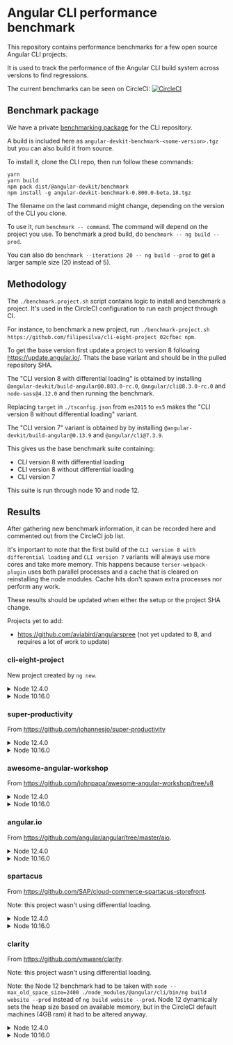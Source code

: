 # Angular CLI performance benchmark

This repository contains performance benchmarks for a few open source Angular CLI projects.

It is used to track the performance of the Angular CLI build system across versions to find regressions.

The current benchmarks can be seen on CircleCI: [![CircleCI](https://circleci.com/gh/filipesilva/angular-cli-perf-benchmark.svg?style=svg)](https://circleci.com/gh/filipesilva/angular-cli-perf-benchmark)


## Benchmark package

We have a private [benchmarking package](https://github.com/angular/angular-cli/tree/master/packages/angular_devkit/benchmark) for the CLI repository. 

A build is included here as `angular-devkit-benchmark-<some-version>.tgz` but you can also build it from source.

To install it, clone the CLI repo, then run follow these commands:
```
yarn
yarn build
npm pack dist/@angular-devkit/benchmark
npm install -g angular-devkit-benchmark-0.800.0-beta.18.tgz
```

The filename on the last command might change, depending on the version of the CLI you clone.

To use it, run `benchmark -- command`. The command will depend on the project you use. To benchmark a prod build, do `benchmark -- ng build --prod`.

You can also do `benchmark --iterations 20 -- ng build --prod` to get a larger sample size (20 instead of 5).


## Methodology

The `./benchmark.project.sh` script contains logic to install and benchmark a project. It's used in the CircleCI configuration to run each project through CI.

For instance, to benchmark a new project, run `./benchmark-project.sh https://github.com/filipesilva/cli-eight-project 02cfbec npm`.

To get the base version first update a project to version 8 following https://update.angular.io/. Thats the base variant and should be in the pulled repository SHA.

The "CLI version 8 with differential loading" is obtained by installing `@angular-devkit/build-angular@0.803.0-rc.0`, `@angular/cli@8.3.0-rc.0` and `node-sass@4.12.0` and then running the benchmark.

Replacing `target` in `./tsconfig.json` from `es2015` to `es5` makes the "CLI version 8 without differential loading" variant.

The "CLI version 7" variant is obtained by by installing `@angular-devkit/build-angular@0.13.9` and `@angular/cli@7.3.9`.

This gives us the base benchmark suite containing:
- CLI version 8 with differential loading
- CLI version 8 without differential loading
- CLI version 7

This suite is run through node 10 and node 12.


## Results

After gathering new benchmark information, it can be recorded here and commented out from the CircleCI job list. 

It's important to note that the first build of the `CLI version 8 with differential loading` and `CLI version 7` variants will always use more cores and take more memory. 
This happens because `terser-webpack-plugin` uses both parallel processes and a cache that is cleared on reinstalling the node modules. Cache hits don't spawn extra processes nor perform any work.

These results should be updated when either the setup or the project SHA change.

Projects yet to add:
- https://github.com/aviabird/angularspree (not yet updated to 8, and requires a lot of work to update)


### cli-eight-project

New project created by `ng new`.

<details><summary>Node 12.4.0</summary>

- CLI version 8 with differential loading
```
[benchmark] Benchmarking process over 5 iterations, with up to 5 retries.
[benchmark]   ng build --prod (at /home/circleci/project/project)
[benchmark] Process Stats
[benchmark]   Elapsed Time: 16074.00 ms (20640.00, 15130.00, 15230.00, 14840.00, 14530.00)
[benchmark]   Average Process usage: 1.98 process(es) (2.73, 1.80, 1.77, 1.79, 1.81)
[benchmark]   Peak Process usage: 5.20 process(es) (6.00, 5.00, 5.00, 5.00, 5.00)
[benchmark]   Average CPU usage: 216.81 % (236.76, 210.82, 211.28, 212.83, 212.38)
[benchmark]   Peak CPU usage: 650.00 % (630.00, 680.00, 610.00, 690.00, 640.00)
[benchmark]   Average Memory usage: 499.17 MB (582.99, 496.15, 468.92, 467.13, 480.64)
[benchmark]   Peak Memory usage: 1114.56 MB (1086.16, 1193.51, 1105.69, 1081.80, 1105.61)
```
- CLI version 8 without differential loading
```
[benchmark] Benchmarking process over 5 iterations, with up to 5 retries.
[benchmark]   ng build --prod (at /home/circleci/project/project)
[benchmark] Process Stats
[benchmark]   Elapsed Time: 12648.00 ms (16940.00, 11720.00, 11620.00, 11630.00, 11330.00)
[benchmark]   Average Process usage: 1.30 process(es) (2.48, 1.00, 1.00, 1.00, 1.00)
[benchmark]   Peak Process usage: 2.00 process(es) (6.00, 1.00, 1.00, 1.00, 1.00)
[benchmark]   Average CPU usage: 184.01 % (218.35, 176.49, 176.06, 175.56, 173.62)
[benchmark]   Peak CPU usage: 416.00 % (620.00, 400.00, 320.00, 410.00, 330.00)
[benchmark]   Average Memory usage: 378.61 MB (539.03, 338.58, 339.45, 336.06, 339.94)
[benchmark]   Peak Memory usage: 903.65 MB (1094.52, 860.21, 813.06, 859.60, 890.86)
```
- CLI version 7
```
[benchmark] Benchmarking process over 5 iterations, with up to 5 retries.
[benchmark]   ng build --prod (at /home/circleci/project/project)
[benchmark] Process Stats
[benchmark]   Elapsed Time: 14078.00 ms (20480.00, 14540.00, 12830.00, 11420.00, 11120.00)
[benchmark]   Average Process usage: 1.28 process(es) (2.38, 1.00, 1.00, 1.00, 1.00)
[benchmark]   Peak Process usage: 1.80 process(es) (5.00, 1.00, 1.00, 1.00, 1.00)
[benchmark]   Average CPU usage: 173.17 % (177.22, 164.19, 171.78, 176.55, 176.10)
[benchmark]   Peak CPU usage: 360.00 % (430.00, 320.00, 380.00, 340.00, 330.00)
[benchmark]   Average Memory usage: 392.06 MB (576.98, 348.03, 345.16, 341.52, 348.61)
[benchmark]   Peak Memory usage: 908.22 MB (1063.15, 879.80, 860.92, 871.99, 865.27)
```
</details>

<details><summary>Node 10.16.0</summary>

- CLI version 8 with differential loading
```
[benchmark] Benchmarking process over 5 iterations, with up to 5 retries.
[benchmark]   ng build --prod (at /home/circleci/project/project)
[benchmark] Process Stats
[benchmark]   Elapsed Time: 25530.00 ms (34870.00, 24050.00, 21440.00, 23450.00, 23840.00)
[benchmark]   Average Process usage: 1.29 process(es) (2.47, 1.00, 1.00, 1.00, 1.00)
[benchmark]   Peak Process usage: 1.80 process(es) (5.00, 1.00, 1.00, 1.00, 1.00)
[benchmark]   Average CPU usage: 184.34 % (197.62, 179.17, 181.48, 180.97, 182.43)
[benchmark]   Peak CPU usage: 500.22 % (533.33, 511.11, 500.00, 490.00, 466.67)
[benchmark]   Average Memory usage: 510.76 MB (674.68, 463.29, 472.84, 487.71, 455.30)
[benchmark]   Peak Memory usage: 1030.30 MB (1088.06, 996.43, 1012.20, 1055.23, 999.57)
```
- CLI version 8 without differential loading
```
[benchmark] Benchmarking process over 5 iterations, with up to 5 retries.
[benchmark]   ng build --prod (at /home/circleci/project/project)
[benchmark] Process Stats
[benchmark]   Elapsed Time: 14972.00 ms (16540.00, 14130.00, 14940.00, 14520.00, 14730.00)
[benchmark]   Average Process usage: 1.08 process(es) (1.42, 1.00, 1.00, 1.00, 1.00)
[benchmark]   Peak Process usage: 1.60 process(es) (4.00, 1.00, 1.00, 1.00, 1.00)
[benchmark]   Average CPU usage: 178.34 % (190.38, 175.70, 176.70, 175.02, 173.90)
[benchmark]   Peak CPU usage: 458.00 % (450.00, 430.00, 460.00, 490.00, 460.00)
[benchmark]   Average Memory usage: 368.96 MB (426.35, 353.38, 365.57, 354.46, 345.05)
[benchmark]   Peak Memory usage: 906.37 MB (931.14, 880.00, 937.02, 893.53, 890.17)
```
- CLI version 7
```
[benchmark] Benchmarking process over 5 iterations, with up to 5 retries.
[benchmark]   ng build --prod (at /home/circleci/project/project)
[benchmark] Process Stats
[benchmark]   Elapsed Time: 15852.00 ms (21750.00, 14930.00, 15320.00, 13930.00, 13330.00)
[benchmark]   Average Process usage: 1.25 process(es) (2.25, 1.00, 1.00, 1.00, 1.00)
[benchmark]   Peak Process usage: 1.80 process(es) (5.00, 1.00, 1.00, 1.00, 1.00)
[benchmark]   Average CPU usage: 173.49 % (181.01, 168.80, 169.67, 173.82, 174.14)
[benchmark]   Peak CPU usage: 502.00 % (700.00, 450.00, 470.00, 400.00, 490.00)
[benchmark]   Average Memory usage: 361.75 MB (495.78, 334.88, 327.84, 324.83, 325.43)
[benchmark]   Peak Memory usage: 839.92 MB (909.26, 824.16, 806.54, 821.72, 837.93)
```
</details>


### super-productivity

From https://github.com/johannesjo/super-productivity  

<details><summary>Node 12.4.0</summary>

- CLI version 8 with differential loading
```
[benchmark] Benchmarking process over 5 iterations, with up to 5 retries.
[benchmark]   ng build --prod (at /home/circleci/project/project)
[benchmark] Process Stats
[benchmark]   Elapsed Time: 98686.00 ms (131080.00, 93560.00, 92440.00, 87730.00, 88620.00)
[benchmark]   Average Process usage: 3.87 process(es) (4.47, 3.64, 3.77, 3.75, 3.70)
[benchmark]   Peak Process usage: 8.00 process(es) (8.00, 8.00, 8.00, 8.00, 8.00)
[benchmark]   Average CPU usage: 172.66 % (173.91, 170.66, 170.95, 175.58, 172.22)
[benchmark]   Peak CPU usage: 930.00 % (1030.00, 920.00, 910.00, 940.00, 850.00)
[benchmark]   Average Memory usage: 1937.28 MB (2023.86, 1900.47, 1929.83, 1925.09, 1907.14)
[benchmark]   Peak Memory usage: 3876.49 MB (3408.40, 4010.02, 3964.11, 4000.04, 3999.85)
```
- CLI version 8 without differential loading
```
[benchmark] Benchmarking process over 5 iterations, with up to 5 retries.
[benchmark]   ng build --prod (at /home/circleci/project/project)
[benchmark] Process Stats
[benchmark]   Elapsed Time: 67540.00 ms (103460.00, 60790.00, 60190.00, 57190.00, 56070.00)
[benchmark]   Average Process usage: 1.44 process(es) (3.20, 1.00, 1.00, 1.00, 1.00)
[benchmark]   Peak Process usage: 2.00 process(es) (6.00, 1.00, 1.00, 1.00, 1.00)
[benchmark]   Average CPU usage: 159.14 % (167.75, 158.77, 153.47, 155.53, 160.21)
[benchmark]   Peak CPU usage: 528.00 % (660.00, 510.00, 490.00, 500.00, 480.00)
[benchmark]   Average Memory usage: 1221.13 MB (1789.40, 1098.35, 1060.82, 1056.86, 1100.23)
[benchmark]   Peak Memory usage: 2020.07 MB (3056.74, 1783.63, 1775.64, 1718.82, 1765.54)
```
- CLI version 7
```
[benchmark] Benchmarking process over 5 iterations, with up to 5 retries.
[benchmark]   ng build --prod (at /home/circleci/project/project)
[benchmark] Process Stats
[benchmark]   Elapsed Time: 68412.00 ms (112680.00, 58400.00, 57000.00, 57080.00, 56900.00)
[benchmark]   Average Process usage: 1.36 process(es) (2.81, 1.00, 1.00, 1.00, 1.00)
[benchmark]   Peak Process usage: 1.80 process(es) (5.00, 1.00, 1.00, 1.00, 1.00)
[benchmark]   Average CPU usage: 164.33 % (164.97, 164.84, 161.21, 165.18, 165.43)
[benchmark]   Peak CPU usage: 540.00 % (690.00, 500.00, 500.00, 500.00, 510.00)
[benchmark]   Average Memory usage: 1376.38 MB (1865.59, 1240.44, 1252.33, 1251.08, 1272.46)
[benchmark]   Peak Memory usage: 2254.31 MB (2886.81, 2090.15, 1930.78, 2132.14, 2231.68)
```
</details>

<details><summary>Node 10.16.0</summary>

- CLI version 8 with differential loading
```
[benchmark] Benchmarking process over 5 iterations, with up to 5 retries.
[benchmark]   ng build --prod (at /home/circleci/project/project)
[benchmark] Process Stats
[benchmark]   Elapsed Time: 203022.00 ms (320720.00, 185220.00, 170860.00, 155420.00, 182890.00)
[benchmark]   Average Process usage: 1.35 process(es) (2.75, 1.00, 1.00, 1.00, 1.00)
[benchmark]   Peak Process usage: 1.80 process(es) (5.00, 1.00, 1.00, 1.00, 1.00)
[benchmark]   Average CPU usage: 164.51 % (154.16, 163.92, 168.56, 171.13, 164.77)
[benchmark]   Peak CPU usage: 557.11 % (650.00, 555.56, 520.00, 520.00, 540.00)
[benchmark]   Average Memory usage: 1333.09 MB (1709.25, 1234.43, 1236.67, 1225.88, 1259.21)
[benchmark]   Peak Memory usage: 2019.59 MB (2671.33, 1807.51, 1857.44, 1883.19, 1878.46)
```
- CLI version 8 without differential loading
```
[benchmark] Benchmarking process over 5 iterations, with up to 5 retries.
[benchmark]   ng build --prod (at /home/circleci/project/project)
[benchmark] Process Stats
[benchmark]   Elapsed Time: 87418.00 ms (91750.00, 94150.00, 92950.00, 77520.00, 80720.00)
[benchmark]   Average Process usage: 1.03 process(es) (1.13, 1.00, 1.00, 1.00, 1.00)
[benchmark]   Peak Process usage: 1.60 process(es) (4.00, 1.00, 1.00, 1.00, 1.00)
[benchmark]   Average CPU usage: 160.13 % (162.86, 155.83, 158.79, 161.31, 161.87)
[benchmark]   Peak CPU usage: 546.89 % (650.00, 544.44, 520.00, 510.00, 510.00)
[benchmark]   Average Memory usage: 1032.07 MB (1048.05, 1040.10, 1004.07, 999.71, 1068.42)
[benchmark]   Peak Memory usage: 1659.71 MB (1813.00, 1615.65, 1684.55, 1571.28, 1614.09)
```
- CLI version 7
```
[benchmark] Benchmarking process over 5 iterations, with up to 5 retries.
[benchmark]   ng build --prod (at /home/circleci/project/project)
[benchmark] Process Stats
[benchmark]   Elapsed Time: 89746.00 ms (145060.00, 78430.00, 77020.00, 77210.00, 71010.00)
[benchmark]   Average Process usage: 1.36 process(es) (2.81, 1.00, 1.00, 1.00, 1.00)
[benchmark]   Peak Process usage: 1.80 process(es) (5.00, 1.00, 1.00, 1.00, 1.00)
[benchmark]   Average CPU usage: 156.10 % (152.71, 155.33, 157.43, 156.50, 158.52)
[benchmark]   Peak CPU usage: 548.44 % (680.00, 522.22, 520.00, 520.00, 500.00)
[benchmark]   Average Memory usage: 1086.97 MB (1592.65, 963.42, 960.56, 971.31, 946.89)
[benchmark]   Peak Memory usage: 1702.50 MB (2539.70, 1438.24, 1606.59, 1474.61, 1453.35)
```
</details>


### awesome-angular-workshop

From https://github.com/johnpapa/awesome-angular-workshop/tree/v8

<details><summary>Node 12.4.0</summary>

- CLI version 8 with differential loading
```
[benchmark] Benchmarking process over 5 iterations, with up to 5 retries.
[benchmark]   ng build 5-ngrx-end --prod (at /home/circleci/project/project)
[benchmark] Process Stats
[benchmark]   Elapsed Time: 53526.00 ms (62390.00, 51700.00, 50490.00, 50670.00, 52380.00)
[benchmark]   Average Process usage: 2.48 process(es) (3.28, 2.24, 2.21, 2.29, 2.36)
[benchmark]   Peak Process usage: 8.20 process(es) (9.00, 8.00, 8.00, 8.00, 8.00)
[benchmark]   Average CPU usage: 194.85 % (199.36, 191.13, 194.08, 194.45, 195.21)
[benchmark]   Peak CPU usage: 1010.00 % (1020.00, 990.00, 970.00, 1050.00, 1020.00)
[benchmark]   Average Memory usage: 1167.72 MB (1326.27, 1142.03, 1183.99, 1045.92, 1140.40)
[benchmark]   Peak Memory usage: 2633.36 MB (2677.87, 2629.65, 2715.14, 2592.29, 2551.87)
```
- CLI version 8 without differential loading
```
[benchmark] Benchmarking process over 5 iterations, with up to 5 retries.
[benchmark]   ng build 5-ngrx-end --prod (at /home/circleci/project/project)
[benchmark] Process Stats
[benchmark]   Elapsed Time: 48508.00 ms (60040.00, 45980.00, 45070.00, 47780.00, 43670.00)
[benchmark]   Average Process usage: 1.37 process(es) (2.85, 1.00, 1.00, 1.00, 1.00)
[benchmark]   Peak Process usage: 2.60 process(es) (9.00, 1.00, 1.00, 1.00, 1.00)
[benchmark]   Average CPU usage: 170.60 % (184.65, 167.93, 166.56, 166.45, 167.40)
[benchmark]   Peak CPU usage: 666.00 % (930.00, 500.00, 630.00, 610.00, 660.00)
[benchmark]   Average Memory usage: 892.04 MB (1147.27, 920.49, 809.48, 816.47, 766.48)
[benchmark]   Peak Memory usage: 1826.17 MB (2379.44, 1828.97, 1630.54, 1677.62, 1614.28)
```
- CLI version 7
```
[benchmark] Benchmarking process over 5 iterations, with up to 5 retries.
[benchmark]   ng build 5-ngrx-end --prod (at /home/circleci/project/project)
[benchmark] Process Stats
[benchmark]   Elapsed Time: 53156.00 ms (64120.00, 47490.00, 50290.00, 52090.00, 51790.00)
[benchmark]   Average Process usage: 1.34 process(es) (2.70, 1.00, 1.00, 1.00, 1.00)
[benchmark]   Peak Process usage: 2.40 process(es) (8.00, 1.00, 1.00, 1.00, 1.00)
[benchmark]   Average CPU usage: 169.01 % (174.37, 170.94, 168.18, 164.94, 166.59)
[benchmark]   Peak CPU usage: 554.00 % (860.00, 480.00, 480.00, 480.00, 470.00)
[benchmark]   Average Memory usage: 955.26 MB (1223.15, 904.12, 893.83, 877.39, 877.83)
[benchmark]   Peak Memory usage: 1916.12 MB (2515.05, 1741.12, 1771.47, 1750.21, 1802.74)
```
</details>

<details><summary>Node 10.16.0</summary>

- CLI version 8 with differential loading
```
[benchmark] Benchmarking process over 5 iterations, with up to 5 retries.
[benchmark]   ng build 5-ngrx-end --prod (at /home/circleci/project/project)
[benchmark] Process Stats
[benchmark]   Elapsed Time: 209502.00 ms (236860.00, 196810.00, 200980.00, 197700.00, 215160.00)
[benchmark]   Average Process usage: 1.22 process(es) (2.07, 1.00, 1.00, 1.00, 1.00)
[benchmark]   Peak Process usage: 2.60 process(es) (8.00, 1.00, 1.00, 2.00, 1.00)
[benchmark]   Average CPU usage: 178.04 % (182.99, 176.13, 180.18, 178.46, 172.47)
[benchmark]   Peak CPU usage: 701.11 % (1316.67, 555.56, 544.44, 533.33, 555.56)
[benchmark]   Average Memory usage: 1229.03 MB (1337.53, 1215.50, 1160.91, 1221.64, 1209.58)
[benchmark]   Peak Memory usage: 1823.30 MB (2302.79, 1797.55, 1645.40, 1697.55, 1673.20)
```
- CLI version 8 without differential loading
```
[benchmark] Benchmarking process over 5 iterations, with up to 5 retries.
[benchmark]   ng build 5-ngrx-end --prod (at /home/circleci/project/project)
[benchmark] Process Stats
[benchmark]   Elapsed Time: 114810.00 ms (143480.00, 105190.00, 105660.00, 108410.00, 111310.00)
[benchmark]   Average Process usage: 1.18 process(es) (1.88, 1.00, 1.00, 1.00, 1.00)
[benchmark]   Peak Process usage: 2.40 process(es) (8.00, 1.00, 1.00, 1.00, 1.00)
[benchmark]   Average CPU usage: 172.31 % (170.84, 173.34, 175.02, 172.23, 170.10)
[benchmark]   Peak CPU usage: 622.00 % (910.00, 533.33, 555.56, 555.56, 555.56)
[benchmark]   Average Memory usage: 1090.25 MB (1192.52, 1068.54, 1077.91, 1055.49, 1056.81)
[benchmark]   Peak Memory usage: 1739.53 MB (2171.43, 1671.00, 1599.44, 1590.65, 1665.14)
```
- CLI version 7
```
[benchmark] Benchmarking process over 5 iterations, with up to 5 retries.
[benchmark]   ng build 5-ngrx-end --prod (at /home/circleci/project/project)
[benchmark] Process Stats
[benchmark]   Elapsed Time: 60292.00 ms (75120.00, 56080.00, 59490.00, 53690.00, 57080.00)
[benchmark]   Average Process usage: 1.32 process(es) (2.60, 1.00, 1.00, 1.00, 1.00)
[benchmark]   Peak Process usage: 2.40 process(es) (8.00, 1.00, 1.00, 1.00, 1.00)
[benchmark]   Average CPU usage: 168.80 % (174.17, 166.86, 165.20, 170.58, 167.23)
[benchmark]   Peak CPU usage: 655.56 % (877.78, 640.00, 610.00, 500.00, 650.00)
[benchmark]   Average Memory usage: 762.92 MB (975.47, 711.72, 689.21, 694.61, 743.62)
[benchmark]   Peak Memory usage: 1558.58 MB (2089.78, 1421.06, 1381.95, 1376.15, 1523.96)
```
</details>


### angular.io

From https://github.com/angular/angular/tree/master/aio.

<details><summary>Node 12.4.0</summary>

- CLI version 8 with differential loading
```
[benchmark] Benchmarking process over 5 iterations, with up to 5 retries.
[benchmark]   ng build --configuration=stable (at /home/circleci/project/project/aio)
[benchmark] Process Stats
[benchmark]   Elapsed Time: 42212.00 ms (51350.00, 41470.00, 40080.00, 39400.00, 38760.00)
[benchmark]   Average Process usage: 6.12 process(es) (8.90, 5.46, 5.53, 5.33, 5.39)
[benchmark]   Peak Process usage: 19.00 process(es) (19.00, 19.00, 19.00, 19.00, 19.00)
[benchmark]   Average CPU usage: 234.84 % (250.96, 227.83, 232.93, 230.47, 231.97)
[benchmark]   Peak CPU usage: 1302.00 % (1620.00, 1220.00, 1110.00, 1400.00, 1160.00)
[benchmark]   Average Memory usage: 1415.94 MB (1597.46, 1355.87, 1392.29, 1382.98, 1351.07)
[benchmark]   Peak Memory usage: 3673.64 MB (3431.00, 3713.58, 3731.44, 3782.65, 3709.51)
```
- CLI version 8 without differential loading
```
[benchmark] Benchmarking process over 5 iterations, with up to 5 retries.
[benchmark]   ng build --configuration=stable (at /home/circleci/project/project/aio)
[benchmark] Process Stats
[benchmark]   Elapsed Time: 29778.00 ms (39180.00, 27660.00, 27850.00, 26650.00, 27550.00)
[benchmark]   Average Process usage: 2.05 process(es) (6.26, 1.00, 1.00, 1.00, 1.00)
[benchmark]   Peak Process usage: 4.20 process(es) (17.00, 1.00, 1.00, 1.00, 1.00)
[benchmark]   Average CPU usage: 169.34 % (201.48, 161.79, 161.31, 161.81, 160.31)
[benchmark]   Peak CPU usage: 578.00 % (1020.00, 460.00, 460.00, 440.00, 510.00)
[benchmark]   Average Memory usage: 826.43 MB (1264.95, 719.23, 731.12, 691.95, 724.87)
[benchmark]   Peak Memory usage: 1858.30 MB (2949.41, 1748.30, 1695.74, 1438.07, 1459.97)
```
- CLI version 7
```
[benchmark] Benchmarking process over 5 iterations, with up to 5 retries.
[benchmark]   ng build --configuration=stable (at /home/circleci/project/project/aio)
[benchmark] Process Stats
[benchmark]   Elapsed Time: 30662.00 ms (41600.00, 26050.00, 27450.00, 30360.00, 27850.00)
[benchmark]   Average Process usage: 1.93 process(es) (5.65, 1.00, 1.00, 1.00, 1.00)
[benchmark]   Peak Process usage: 3.60 process(es) (14.00, 1.00, 1.00, 1.00, 1.00)
[benchmark]   Average CPU usage: 165.27 % (172.08, 164.32, 164.24, 162.00, 163.69)
[benchmark]   Peak CPU usage: 463.11 % (470.00, 470.00, 455.56, 480.00, 440.00)
[benchmark]   Average Memory usage: 749.66 MB (1134.57, 668.51, 635.41, 674.54, 635.26)
[benchmark]   Peak Memory usage: 1559.87 MB (2243.94, 1388.45, 1331.79, 1472.00, 1363.19)
```
</details>

<details><summary>Node 10.16.0</summary>

- CLI version 8 with differential loading
```
[benchmark] Benchmarking process over 5 iterations, with up to 5 retries.
[benchmark]   ng build --configuration=stable (at /home/circleci/project/project/aio)
[benchmark] Process Stats
[benchmark]   Elapsed Time: 75902.00 ms (98400.00, 67710.00, 74540.00, 75450.00, 63410.00)
[benchmark]   Average Process usage: 2.07 process(es) (6.34, 1.00, 1.00, 1.00, 1.00)
[benchmark]   Peak Process usage: 4.00 process(es) (16.00, 1.00, 1.00, 1.00, 1.00)
[benchmark]   Average CPU usage: 174.35 % (195.46, 171.01, 166.88, 166.48, 171.93)
[benchmark]   Peak CPU usage: 598.00 % (960.00, 510.00, 520.00, 490.00, 510.00)
[benchmark]   Average Memory usage: 879.77 MB (1232.57, 789.49, 808.39, 782.46, 785.94)
[benchmark]   Peak Memory usage: 1646.09 MB (2323.54, 1490.85, 1535.31, 1403.29, 1477.43)
```
- CLI version 8 without differential loading
```
[benchmark] Benchmarking process over 5 iterations, with up to 5 retries.
[benchmark]   ng build --configuration=stable (at /home/circleci/project/project/aio)
[benchmark] Process Stats
[benchmark]   Elapsed Time: 41084.00 ms (48170.00, 35040.00, 40270.00, 40970.00, 40970.00)
[benchmark]   Average Process usage: 1.49 process(es) (3.45, 1.00, 1.00, 1.00, 1.00)
[benchmark]   Peak Process usage: 2.60 process(es) (9.00, 1.00, 1.00, 1.00, 1.00)
[benchmark]   Average CPU usage: 173.33 % (188.38, 173.52, 167.99, 167.72, 169.03)
[benchmark]   Peak CPU usage: 571.56 % (866.67, 490.00, 511.11, 500.00, 490.00)
[benchmark]   Average Memory usage: 676.58 MB (925.45, 626.83, 620.72, 615.95, 593.96)
[benchmark]   Peak Memory usage: 1343.91 MB (1899.36, 1329.31, 1157.89, 1238.77, 1094.24)
```
- CLI version 7
```
[benchmark] Benchmarking process over 5 iterations, with up to 5 retries.
[benchmark]   ng build --configuration=stable (at /home/circleci/project/project/aio)
[benchmark] Process Stats
[benchmark]   Elapsed Time: 37114.00 ms (45870.00, 33450.00, 32450.00, 37350.00, 36450.00)
[benchmark]   Average Process usage: 1.91 process(es) (5.56, 1.00, 1.00, 1.00, 1.00)
[benchmark]   Peak Process usage: 3.60 process(es) (14.00, 1.00, 1.00, 1.00, 1.00)
[benchmark]   Average CPU usage: 165.12 % (174.49, 163.10, 164.54, 161.02, 162.47)
[benchmark]   Peak CPU usage: 528.00 % (690.00, 510.00, 470.00, 500.00, 470.00)
[benchmark]   Average Memory usage: 634.71 MB (993.48, 538.10, 555.92, 533.22, 552.81)
[benchmark]   Peak Memory usage: 1348.80 MB (2114.51, 1143.82, 1155.35, 1153.84, 1176.48)
```
</details>


### spartacus

From https://github.com/SAP/cloud-commerce-spartacus-storefront.

Note: this project wasn't using differential loading.

<details><summary>Node 12.4.0</summary>

- CLI version 8 without differential loading
```
[benchmark] Benchmarking process over 5 iterations, with up to 5 retries.
[benchmark]   ng build storefrontapp --prod (at /home/circleci/project/project)
[benchmark] Process Stats
[benchmark]   Elapsed Time: 66336.00 ms (81660.00, 63310.00, 61210.00, 61100.00, 64400.00)
[benchmark]   Average Process usage: 3.19 process(es) (3.66, 3.13, 3.05, 3.08, 3.05)
[benchmark]   Peak Process usage: 6.00 process(es) (6.00, 6.00, 6.00, 6.00, 6.00)
[benchmark]   Average CPU usage: 170.54 % (175.38, 170.71, 167.92, 169.11, 169.57)
[benchmark]   Peak CPU usage: 742.00 % (840.00, 710.00, 740.00, 720.00, 700.00)
[benchmark]   Average Memory usage: 1454.49 MB (1397.44, 1488.81, 1458.56, 1452.97, 1474.66)
[benchmark]   Peak Memory usage: 2865.58 MB (2367.92, 3020.21, 2984.94, 2954.87, 2999.94)
```
- CLI version 7
```
[benchmark] Benchmarking process over 5 iterations, with up to 5 retries.
[benchmark]   ng build storefrontapp --prod (at /home/circleci/project/project)
[benchmark] Process Stats
[benchmark]   Elapsed Time: 58398.00 ms (76450.00, 54400.00, 53380.00, 54280.00, 53480.00)
[benchmark]   Average Process usage: 1.27 process(es) (2.35, 1.00, 1.00, 1.00, 1.00)
[benchmark]   Peak Process usage: 1.80 process(es) (5.00, 1.00, 1.00, 1.00, 1.00)
[benchmark]   Average CPU usage: 156.36 % (161.60, 154.01, 154.73, 154.99, 156.47)
[benchmark]   Peak CPU usage: 515.13 % (518.18, 536.36, 500.00, 511.11, 510.00)
[benchmark]   Average Memory usage: 961.34 MB (1191.46, 940.76, 885.88, 902.55, 886.03)
[benchmark]   Peak Memory usage: 1657.43 MB (2011.95, 1645.44, 1520.72, 1592.91, 1516.15)
```
</details>

<details><summary>Node 10.16.0</summary>

- CLI version 8 without differential loading
```
[benchmark] Benchmarking process over 5 iterations, with up to 5 retries.
[benchmark]   ng build storefrontapp --prod (at /home/circleci/project/project)
[benchmark] Process Stats
[benchmark]   Elapsed Time: 111002.00 ms (170850.00, 106970.00, 86510.00, 106370.00, 84310.00)
[benchmark]   Average Process usage: 1.29 process(es) (2.44, 1.00, 1.00, 1.00, 1.00)
[benchmark]   Peak Process usage: 1.80 process(es) (5.00, 1.00, 1.00, 1.00, 1.00)
[benchmark]   Average CPU usage: 155.95 % (153.03, 152.18, 162.64, 150.85, 161.07)
[benchmark]   Peak CPU usage: 536.22 % (640.00, 510.00, 520.00, 511.11, 500.00)
[benchmark]   Average Memory usage: 1013.15 MB (1275.80, 924.72, 957.92, 983.69, 923.61)
[benchmark]   Peak Memory usage: 1855.15 MB (2291.60, 1706.21, 1791.59, 1724.58, 1761.78)
```
- CLI version 7
```
[benchmark] Benchmarking process over 5 iterations, with up to 5 retries.
[benchmark]   ng build storefrontapp --prod (at /home/circleci/project/project)
[benchmark] Process Stats
[benchmark]   Elapsed Time: 52760.00 ms (68310.00, 46380.00, 49680.00, 50970.00, 48460.00)
[benchmark]   Average Process usage: 1.25 process(es) (2.25, 1.00, 1.00, 1.00, 1.00)
[benchmark]   Peak Process usage: 1.80 process(es) (5.00, 1.00, 1.00, 1.00, 1.00)
[benchmark]   Average CPU usage: 158.57 % (160.29, 159.66, 157.86, 156.07, 158.99)
[benchmark]   Peak CPU usage: 508.00 % (500.00, 510.00, 520.00, 510.00, 500.00)
[benchmark]   Average Memory usage: 728.57 MB (989.48, 665.76, 663.48, 665.37, 658.76)
[benchmark]   Peak Memory usage: 1331.97 MB (1835.56, 1179.63, 1197.85, 1219.21, 1227.60)
```
</details>


### clarity

From https://github.com/vmware/clarity.

Note: this project wasn't using differential loading.

Note: the Node 12 benchmark had to be taken with `node --max_old_space_size=2400 ./node_modules/@angular/cli/bin/ng build website --prod` instead of `ng build website --prod`. Node 12 dynamically sets the heap size based on available memory, but in the CircleCI default machines (4GB ram) it had to be altered anyway.

<details><summary>Node 12.4.0</summary>

- CLI version 8 without differential loading
```
[benchmark] Benchmarking process over 5 iterations, with up to 5 retries.
[benchmark]   node --max_old_space_size=2400 ./node_modules/@angular/cli/bin/ng build website --prod (at /home/circleci/project/project)
[benchmark] Process Stats
[benchmark]   Elapsed Time: 95504.00 ms (100890.00, 96330.00, 94940.00, 91830.00, 93530.00)
[benchmark]   Average Process usage: 1.38 process(es) (2.89, 1.01, 1.00, 1.01, 1.01)
[benchmark]   Peak Process usage: 9.20 process(es) (36.00, 3.00, 1.00, 3.00, 3.00)
[benchmark]   Average CPU usage: 148.82 % (188.96, 137.25, 138.56, 139.16, 140.18)
[benchmark]   Peak CPU usage: 1444.00 % (5250.00, 490.00, 490.00, 490.00, 500.00)
[benchmark]   Average Memory usage: 1469.60 MB (1599.84, 1411.39, 1457.08, 1412.66, 1467.05)
[benchmark]   Peak Memory usage: 2717.16 MB (4993.50, 2163.15, 2215.24, 2089.87, 2124.03)
```
- CLI version 7
```
[benchmark] Benchmarking process over 5 iterations, with up to 5 retries.
[benchmark]   node --max_old_space_size=2400 ./node_modules/@angular/cli/bin/ng build website --prod (at /home/circleci/project/project)
[benchmark] Process Stats
[benchmark]   Elapsed Time: 147158.00 ms (201190.00, 139490.00, 135690.00, 133010.00, 126410.00)
[benchmark]   Average Process usage: 1.18 process(es) (1.90, 1.01, 1.00, 1.00, 1.00)
[benchmark]   Peak Process usage: 8.40 process(es) (36.00, 3.00, 1.00, 1.00, 1.00)
[benchmark]   Average CPU usage: 156.38 % (170.09, 151.25, 151.50, 156.67, 152.41)
[benchmark]   Peak CPU usage: 954.00 % (2500.00, 740.00, 520.00, 510.00, 500.00)
[benchmark]   Average Memory usage: 1981.30 MB (2041.02, 1945.87, 2002.34, 1947.21, 1970.06)
[benchmark]   Peak Memory usage: 3450.42 MB (6018.51, 2851.30, 2806.87, 2773.70, 2801.71)
```
</details>

<details><summary>Node 10.16.0</summary>

- CLI version 8 without differential loading
```
[benchmark] Benchmarking process over 5 iterations, with up to 5 retries.
[benchmark]   ng build website --prod (at /home/circleci/project/project)
[benchmark] Process Stats
[benchmark]   Elapsed Time: 125102.00 ms (150050.00, 111270.00, 109290.00, 141540.00, 113360.00)
[benchmark]   Average Process usage: 1.46 process(es) (3.26, 1.01, 1.01, 1.00, 1.01)
[benchmark]   Peak Process usage: 9.60 process(es) (36.00, 3.00, 3.00, 3.00, 3.00)
[benchmark]   Average CPU usage: 156.88 % (199.14, 145.67, 149.47, 142.19, 147.91)
[benchmark]   Peak CPU usage: 1602.67 % (5300.00, 520.00, 733.33, 690.00, 770.00)
[benchmark]   Average Memory usage: 1219.03 MB (1350.21, 1176.10, 1192.34, 1195.58, 1180.93)
[benchmark]   Peak Memory usage: 2409.03 MB (4979.44, 1758.02, 1774.31, 1780.02, 1753.37)
```
- CLI version 7
```
[benchmark] Benchmarking process over 5 iterations, with up to 5 retries.
[benchmark]   ng build website --prod (at /home/circleci/project/project)
[benchmark] Process Stats
[benchmark]   Elapsed Time: 122160.00 ms (120890.00, 113270.00, 161590.00, 112800.00, 102250.00)
[benchmark]   Average Process usage: 1.53 process(es) (3.67, 1.01, 1.00, 1.00, 1.00)
[benchmark]   Peak Process usage: 8.40 process(es) (36.00, 3.00, 1.00, 1.00, 1.00)
[benchmark]   Average CPU usage: 156.52 % (221.59, 144.47, 132.13, 140.85, 143.58)
[benchmark]   Peak CPU usage: 1218.22 % (3700.00, 780.00, 544.44, 533.33, 533.33)
[benchmark]   Average Memory usage: 1198.62 MB (1405.18, 1134.82, 1208.82, 1088.15, 1156.14)
[benchmark]   Peak Memory usage: 2335.99 MB (4962.54, 1781.51, 1672.10, 1604.10, 1659.72)
```
</details>

